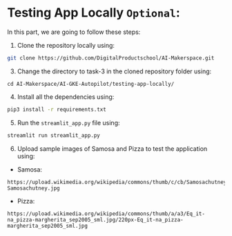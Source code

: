 # Testing App Locally `Optional`:

In this part, we are going to follow these steps: 

1. Clone the repository locally using:
```bash
git clone https://github.com/DigitalProductschool/AI-Makerspace.git
```
3. Change the directory to task-3 in the cloned repository folder using:
```
cd AI-Makerspace/AI-GKE-Autopilot/testing-app-locally/
```
4. Install all the dependencies using:
```bash
pip3 install -r requirements.txt
```
5. Run the `streamlit_app.py` file using:
```bash
streamlit run streamlit_app.py
```
6. Upload sample images of Samosa and Pizza to test the application using:
- Samosa:
```url
https://upload.wikimedia.org/wikipedia/commons/thumb/c/cb/Samosachutney.jpg/280px-Samosachutney.jpg
```
- Pizza:
```url
https://upload.wikimedia.org/wikipedia/commons/thumb/a/a3/Eq_it-na_pizza-margherita_sep2005_sml.jpg/220px-Eq_it-na_pizza-margherita_sep2005_sml.jpg
```
